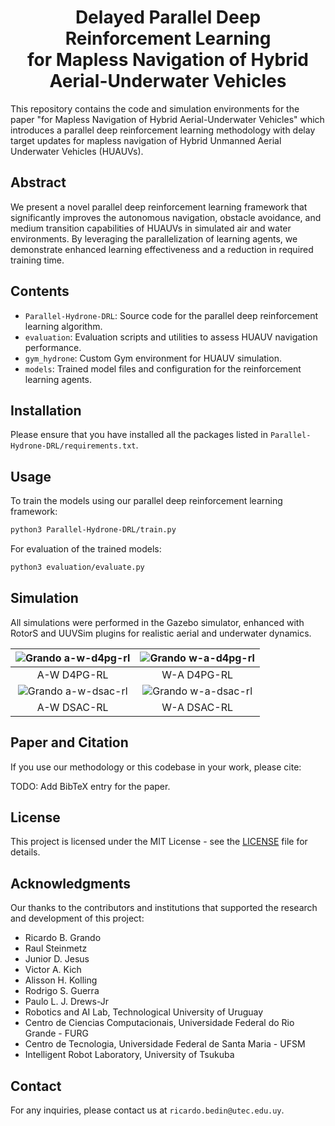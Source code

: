 <h1 align="center">Delayed Parallel Deep Reinforcement Learning <br> for Mapless Navigation of Hybrid Aerial-Underwater Vehicles</h1>

This repository contains the code and simulation environments for the paper "for Mapless Navigation of Hybrid Aerial-Underwater Vehicles" which introduces a parallel deep reinforcement learning methodology with delay target updates for mapless navigation of Hybrid Unmanned Aerial Underwater Vehicles (HUAUVs).

## Abstract

We present a novel parallel deep reinforcement learning framework that significantly improves the autonomous navigation, obstacle avoidance, and medium transition capabilities of HUAUVs in simulated air and water environments. By leveraging the parallelization of learning agents, we demonstrate enhanced learning effectiveness and a reduction in required training time.

## Contents

- `Parallel-Hydrone-DRL`: Source code for the parallel deep reinforcement learning algorithm.
- `evaluation`: Evaluation scripts and utilities to assess HUAUV navigation performance.
- `gym_hydrone`: Custom Gym environment for HUAUV simulation.
- `models`: Trained model files and configuration for the reinforcement learning agents.

## Installation

Please ensure that you have installed all the packages listed in `Parallel-Hydrone-DRL/requirements.txt`.

## Usage

To train the models using our parallel deep reinforcement learning framework:
```bash
python3 Parallel-Hydrone-DRL/train.py
```
For evaluation of the trained models:
```bash
python3 evaluation/evaluate.py
```
## Simulation

All simulations were performed in the Gazebo simulator, enhanced with RotorS and UUVSim plugins for realistic aerial and underwater dynamics.

| ![Grando  a-w-d4pg-rl](media/grando__a-w-d4pg-rl.gif) | ![Grando  w-a-d4pg-rl](media/grando__w-a-d4pg-rl.gif) |
|:----------------------------------------------------------:|:----------------------------------------------------------:|
|    A-W D4PG-RL                                    |    W-A D4PG-RL                                    |
| ![Grando  a-w-dsac-rl](media/grando__a-w-dsac-rl.gif)  | ![Grando  w-a-dsac-rl](media/grando__w-a-dsac-rl.gif)  |
|    A-W DSAC-RL                                    |    W-A DSAC-RL                                    |

## Paper and Citation

If you use our methodology or this codebase in your work, please cite:

TODO: Add BibTeX entry for the paper.

## License

This project is licensed under the MIT License - see the [LICENSE](LICENSE) file for details.

## Acknowledgments

Our thanks to the contributors and institutions that supported the research and development of this project:

- Ricardo B. Grando
- Raul Steinmetz
- Junior D. Jesus
- Victor A. Kich
- Alisson H. Kolling
- Rodrigo S. Guerra
- Paulo L. J. Drews-Jr
- Robotics and AI Lab, Technological University of Uruguay
- Centro de Ciencias Computacionais, Universidade Federal do Rio Grande - FURG
- Centro de Tecnologia, Universidade Federal de Santa Maria - UFSM
- Intelligent Robot Laboratory, University of Tsukuba

## Contact

For any inquiries, please contact us at `ricardo.bedin@utec.edu.uy`.

